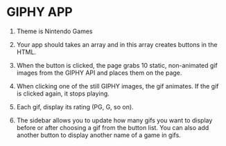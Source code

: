 # GIPHY APP

1. Theme is Nintendo Games

2. Your app should takes an array and in this array creates buttons in the HTML.

3. When the button is clicked, the page grabs 10 static, non-animated gif images from the GIPHY API and places them on the page.

4. When clicking one of the still GIPHY images, the gif animates. If the gif is clicked again, it stops playing.

5. Each gif, display its rating (PG, G, so on).

6. The sidebar allows you to update how many gifs you want to display before or after choosing a gif from the button list.  You can also add another button to display another name of a game in gifs.
